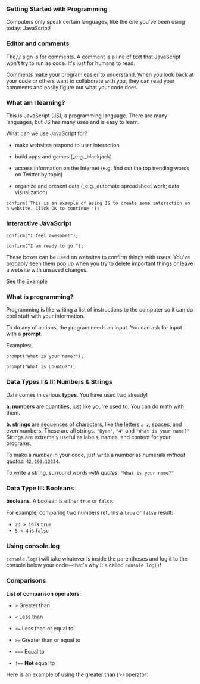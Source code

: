 ### Getting Started with Programming

Computers only speak certain languages, like the one you've been using today: JavaScript!

### Editor and comments

The`//` sign is for comments. A comment is a line of text that JavaScript won't try to run as code. It's just for humans to read.

Comments make your program easier to understand. When you look back at your code or others want to collaborate with you, they can read your comments and easily figure out what your code does.

### What am I learning?

This is JavaScript \(JS\), a programming language. There are many languages, but JS has many uses and is easy to learn.

What can we use JavaScript for?

* make websites respond to user interaction

* build apps and games \(\_e.g.\_blackjack\)

* access information on the Internet \(e.g. find out the top trending words on Twitter by topic\)

* organize and present data \(\_e.g.\_automate spreadsheet work; data visualization\)


`confirm('This is an example of using JS to create some interaction on a website. Click OK to continue!');`

### Interactive JavaScript

`confirm("I feel awesome!");`

`confirm("I am ready to go.");`

These boxes can be used on websites to confirm things with users. You've probably seen them pop up when you try to delete important things or leave a website with unsaved changes.

[See the Example](https://denishromenko.gitbooks.io/codeacademy_doc/content/js/get_started/ex1.html)

### **What is programming?**

Programming is like writing a list of instructions to the computer so it can do cool stuff with your information.

To do any of actions, the program needs an input. You can ask for input with a **prompt**.

Examples:

```
prompt("What is your name?");
```

```
prompt("What is Ubuntu?");
```

### **Data Types I & II: Numbers & Strings**

Data comes in various **types**. You have used two already!

**a. numbers** are quantities, just like you're used to. You can do math with them.

**b. strings** are sequences of characters, like the letters `a-z`, spaces, and even numbers. These are all strings: `"Ryan"`, `"4"` and `"What is your name?"` Strings are extremely useful as labels, names, and content for your programs.

To make a _number_ in your code, just write a number as numerals _without quotes_: `42`, `190.12334`.

To write a string, surround words _with quotes_: `"What is your name?"`

### **Data Type III: Booleans**

**booleans**. A boolean is either `true` or `false`.

For example, comparing two numbers returns a `true` or `false` result:

* `23 > 10` is `true`
* `5 < 4` is `false`

### **Using console.log**

`console.log()`will take whatever is inside the parentheses and log it to the console below your code—that's why it's called `console.log()`!

### **Comparisons**

**List of comparison operators**:

* `>` Greater than

* `<` Less than

* `<=` Less than or equal to

* `>=` Greater than or equal to

* `===` Equal to
* `!==` **Not** equal to

Here is an example of using the greater than \(&gt;\) operator:



